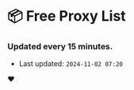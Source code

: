 # :package: Free Proxy List
### Updated every 15 minutes.

- Last updated: `2024-11-02 07:20`

:heart:
